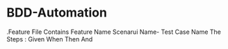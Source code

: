 # BDD-Automation
<p>
.Feature File Contains
Feature Name 
Scenarui Name- Test Case Name 
The Steps :
Given
When 
Then
And 
</p>